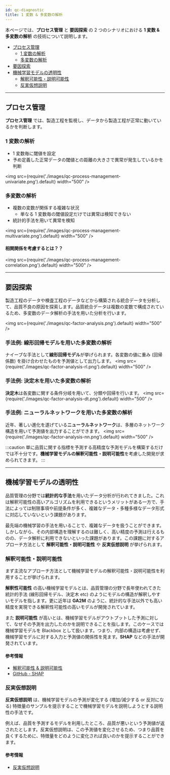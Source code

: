 ```yaml
---
id: qc-diagnostic
title: 1 変数 & 多変数の解析
---
```

本ページでは、**プロセス管理** と **要因探索** の 2 つのシナリオにおける **1 変数 & 多変数の解析** の技術について説明します。

- [プロセス管理](#プロセス管理)
    - [1 変数の解析](#1-変数の解析)
    - [多変数の解析](#多変数の解析)
- [要因探索](#要因探索)
- [機械学習モデルの透明性](#機械学習モデルの透明性)
    - [解釈可能性・説明可能性](#解釈可能性・説明可能性)
    - [反実仮想説明](#反実仮想説明)
---

## プロセス管理
**プロセス管理** では、製造工程を監視し、データから製造工程が正常に動いているかを判断します。

### 1 変数の解析
- 1 変数毎に閾値を設定
- 予め定義した正常データの閾値との距離の大きさで異常が発生しているかを判断

<img src={require('./images/qc-process-management-univariate.png').default} width="500" /><br />

### 多変数の解析
- 複数の変数が関係する複雑な状況
    - 単なる 1 変数毎の閾値設定だけでは異常は検知できない
- 統計的手法を用いて異常を検知

<img src={require('./images/qc-process-management-multivariate.png').default} width="500" /><br />


#### 相関関係を考慮するとは？？
<img src={require('./images/qc-process-management-correlation.png').default} width="500" /><br />

<!-- 
#### 手法例: クラスタリング
//TODO: 新規作成 -->

---

## 要因探索
製造工程のデータや検査工程のデータなどから構築される統合データを分析して、品質不良の原因を探索します。品質統合データは複数の変数で構成されているため、多変数のデータ解析の手法を用いた分析を行います。

<img src={require('./images/qc-factor-analysis.png').default} width="500" /><br />

### 手法例: 線形回帰モデルを用いた多変数の解析
ナイーブな手法として**線形回帰モデル**が挙げられます。各変数の値に重み (回帰係数) を掛け合わせたものを予測値として出力します。
<img src={require('./images/qc-factor-analysis-rl.png').default} width="500" /><br />

### 手法例: 決定木を用いた多変数の解析
**決定木**は各変数に関する条件分岐を用いて、分類や回帰を行います。
<img src={require('./images/qc-factor-analysis-dt.png').default} width="500" /><br />

### 手法例: ニューラルネットワークを用いた多変数の解析
近年、著しい進化を遂げている**ニューラルネットワーク**は、多層のネットワーク構造を用いて予測値を出力することができます。
<img src={require('./images/qc-factor-analysis-nn.png').default} width="500" /><br />


:::caution
単に品質に関する指標を予測する高精度な予測モデルを構築するだけでは不十分です。**機械学習モデルの解釈可能性・説明可能性**を考慮した開発が求められてきます。
:::

---
## 機械学習モデルの透明性
品質管理の分野では**統計的な手法**を用いたデータ分析が行われてきました。これは解釈可能性の高いアルゴリズムを利用できるというメリットがある一方で、手法によっては制限事項や前提条件が多く、複雑なデータ・多種多様なデータ形式に対応していないという課題があります。

最先端の機械学習の手法を用いることで、複雑なデータを扱うことができます。しかしながら、その内部構造を理解するのは難しく、高い精度の予測は行えるものの、データ解析に利用できないといった課題があります。この課題に対するアプローチ方法として **解釈可能性・説明可能性** や **反実仮想説明** が挙げられます。


### 解釈可能性・説明可能性
まず主流なアプローチ方法として機械学習モデルの解釈可能性・説明可能性を利用することが挙げられます。

**解釈性可能性** の高い機械学習モデルとは、品質管理の分野で長年使われてきた統計的手法 (線形回帰モデル、決定木 etc) のようにモデルの構造が解釈しやすいモデルを指します。更に近年は **GA2M** のように、統計的な手法以外でも高い精度を実現できる解釈性可能性の高いモデルが開発されています。

また **説明可能性** が高いとは、機械学習モデルがアウトプットした予測に対して、なぜその予測を出力したのかを説明できることを指します。このケースでは機械学習モデルを Blackbox として扱います。つまり、内部の構造は考慮せず、機械学習モデルに対する入力と予測値の関係性を見ます。**SHAP** などの手法が開発されています。

#### 参考情報
- [解釈可能性 & 説明可能性](https://konabuta.github.io/azure-machine-learning-playbook/docs/azureml/responsible-ai/rai-interpretability-explainability)
- [GitHub - SHAP](https://github.com/slundberg/shap)

### 反実仮想説明
**反実仮想説明** は、機械学習モデルの予測が変化する (増加/減少する or 反対になる) 特徴量のサンプルを提示することで機械学習モデルを説明しようとする説明性の手法です。

例えば、品質を予測するモデルを利用したところ、品質が悪いという予測値が返されたとします。反実仮想説明は、この予測値を変化させるため、つまり品質を良くするために、特徴量をどのように変化されば良いのかを提示することができます。

#### 参考情報
- [反実仮想説明](https://konabuta.github.io/azure-machine-learning-playbook/docs/azureml/responsible-ai/rai-counterfactual-explanation)
